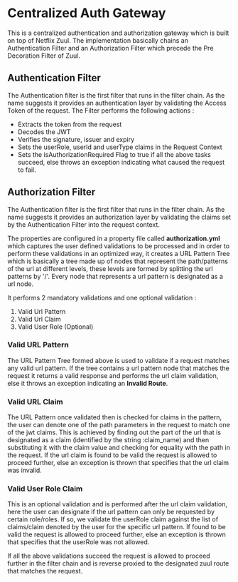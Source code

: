 # Centralized Auth Gateway

This is a centralized authentication and authorization gateway which is built on top of Netflix Zuul.
The implementation basically chains an Authentication Filter and an Authorization Filter which precede the Pre Decoration Filter of Zuul. 

## Authentication Filter

The Authentication filter is the first filter that runs in the filter chain. As the name suggests it provides an authentication layer by validating the Access Token of the request. 
The Filter performs the following actions : 
- Extracts the token from the request
- Decodes the JWT
- Verifies the signature, issuer and expiry
- Sets the userRole, userId and userType claims in the Request Context
- Sets the isAuthorizationRequired Flag to true if all the above tasks succeed, else throws an exception indicating what caused the request to fail.


## Authorization Filter

The Authentication filter is the first filter that runs in the filter chain. As the name suggests it provides an authorization layer by validating the claims set by the Authentication Filter into the request context. 

The properties are configured in a property file called <strong>authorization.yml</strong> which captures the user defined validations to be processed and in order to perform these validations in an optimized way, it creates a URL Pattern Tree which is basically a tree made up of nodes that represent the path/patterns of the url at different levels, these levels are formed by splitting the url patterns by '/'. Every node that represents a url pattern is designated as a url node.

It performs 2 mandatory validations and one optional validation :

1. Valid Url Pattern
2. Valid Url Claim
3. Valid User Role (Optional)


  ### Valid URL Pattern
  The URL Pattern Tree formed above is used to validate if a request matches any valid url pattern. If the tree contains a url pattern node that matches the request it returns a valid response and performs the url claim validation, else it throws an exception indicating an <strong>Invalid Route</strong>.

  ### Valid URL Claim
  The URL Pattern once validated then is checked for claims in the pattern, the user can denote one of the path parameters in the request to match one of the jwt claims. This is achieved by finding out the part of the url that is designated as a claim (identified by the string :claim_name) and then substituting it with the claim value and checking for equality with the path in the request. If the url claim is found to be valid the request is allowed to proceed further, else an exception is thrown that specifies that the url claim was invalid.

  ### Valid User Role Claim
  This is an optional validation and is performed after the url claim validation, here the user can designate if the url pattern can only be requested by certain role/roles. If so, we validate the userRole claim against the list of claims/claim denoted by the user for the specific url pattern. If found to be valid the request is allowed to proceed further, else an exception is thrown that specifies that the userRole was not allowed.


If all the above validations succeed the request is allowed to proceed further in the filter chain and is reverse proxied to the designated zuul route that matches the request.
